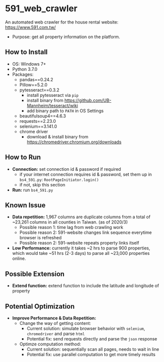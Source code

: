 # 591_web_crawler
An automated web crawler for the house rental website: https://www.591.com.tw/
- Purpose: get all property information on the platform. 

## How to Install 
- OS: Windows 7+
- Python 3.7.0 
- Packages: 
    * pandas==0.24.2
    * Pillow==5.2.0
    * pytesseract==0.3.2
        * install pytesseract via `pip`
        * install binary from https://github.com/UB-Mannheim/tesseract/wiki
        * add binary path to `PATH` in OS Settings
    * beautifulsoup4==4.6.3
    * requests==2.23.0
    * selenium==3.141.0
    * chrome driver 
       * download & install binary from https://chromedriver.chromium.org/downloads

## How to Run
- **Connection:** set connection id & password if required
  * if your internet connection requires id & password, set them up in `bs4_591.py`: `RootPageInitiator.login()`
  * if not, skip this section 
- **Run:** run `bs4_591.py`

## Known Issue
- **Data repetition:** 1,967 columns are duplicate columns from a total of ~23,261 columns in all counties in Taiwan. (as of 2020/3)
  * Possible reason 1: time lag from web crawling work 
  * Possible reason 2: 591-website changes link sequence everytime browser is refreshed 
  * Possible reason 2: 591-website repeats property links itself 
- **Low Performance:** currently it takes ~2 hrs to parse 900 properties, which would take ~51 hrs (2-3 days) to parse all ~23,000 properties online. 

## Possible Extension
- **Extend function:** extend function to include the latitude and longitude of property

## Potential Optimization
- **Improve Performance & Data Repetition:** 
   - Change the way of getting content: 
     * Current solution: simulate browser behavior with `selenium`, `chromedriver` and parse `html`
     * Potential fix: send requests directly and parse the `json` response
   - Optimze computation method: 
     * Current solution: sequentially scan all pages, needs to wait in line
     * Potential fix: use parallel computation to get more timely results
